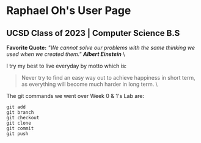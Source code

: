 # Raphael Oh's User Page 

## UCSD Class of 2023 | Computer Science B.S 

**Favorite Quote:** *"We cannot solve our problems with the same thinking we used when we created them."* ***Albert Einstein*** \

I try my best to live everyday by motto which is: 
>Never try to find an easy way out to achieve happiness in short term, as everything will become much harder in long term. \

The git commands we went over Week 0 & 1's Lab are:

```
git add
git branch
git checkout
git clone
git commit
git push
```

